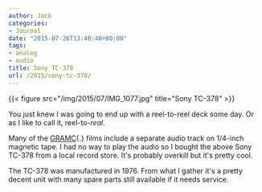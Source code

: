 ```yaml
---
author: Jack
categories:
- Journal
date: "2015-07-26T13:48:48+00:00"
tags:
- analog
- audio
title: Sony TC-378
url: /2015/sony-tc-378/
---
```


{{< figure src="/img/2015/07/IMG_1077.jpg" title="Sony TC-378" >}}
    

You just knew I was going to end up with a reel-to-reel deck some day. Or as I like to call it, reel-to-_real_.

Many of the [GRAMC][1]{.} films include a separate audio track on 1/4-inch magnetic tape. I had no way to play the audio so I bought the above Sony TC-378 from a local record store. It's probably overkill but it's pretty cool.

The TC-378 was manufactured in 1976. From what I gather it's a pretty decent unit with many spare parts still available if it needs service.

 [1]: https://www.baty.net/2015/movie-club-transfers/
